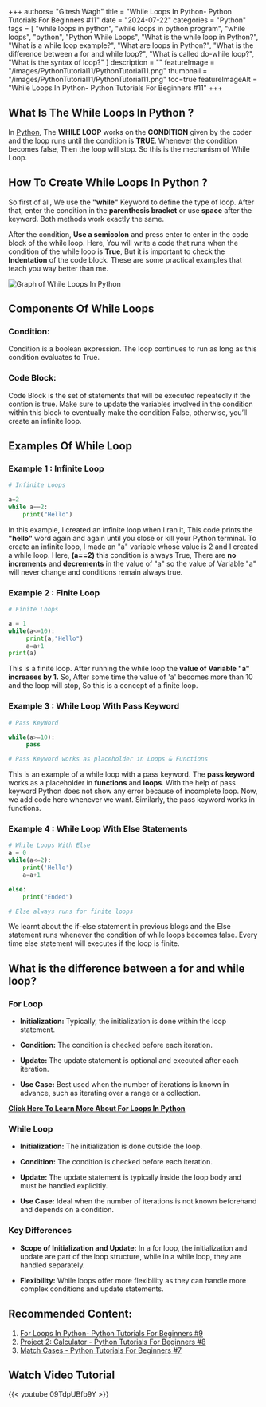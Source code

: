 +++
authors= "Gitesh Wagh"
title = "While Loops In Python- Python Tutorials For Beginners #11"
date = "2024-07-22"
categories = "Python"
tags = [
    "while loops in python",
    "while loops in python program",
    "while loops",
    "python",
    "Python While Loops",
    "What is the while loop in Python?",
    "What is a while loop example?",
    "What are loops in Python?",
    "What is the difference between a for and while loop?",
    "What is called do-while loop?",
    "What is the syntax of loop?"
]
description = ""
featureImage = "/images/PythonTutorial11/PythonTutorial11.png"
thumbnail = "/images/PythonTutorial11/PythonTutorial11.png"
toc=true
featureImageAlt = "While Loops In Python- Python Tutorials For Beginners #11"
+++

## What Is The While Loops In Python ?

In [Python](https://www.python.org/), The **WHILE LOOP** works on the **CONDITION** given by the coder and the loop runs until the condition is **TRUE**. Whenever the condition becomes false, Then the loop will stop. So this is the mechanism of While Loop.

  

## How To Create While Loops In Python ?
  
So first of all, We use the **"while"** Keyword to define the type of loop. After that, enter the condition in the **parenthesis bracket** or use **space** after the keyword. Both methods work exactly the same.


After the condition, **Use a semicolon** and press enter to enter in the code block of the while loop. Here, You will write a code that runs when the condition of the while loop is **True**, But it is important to check the **Indentation** of the code block. These are some practical examples that teach you way better than me.

<img title="Graph of While Loops In Python" alt="Graph of While Loops In Python" src="/images/PythonTutorial11/WhileLoops.png">

  

## Components Of While Loops
  

### Condition: 
Condition is a boolean expression. The loop continues to run as long as this condition evaluates to True.
  

### Code Block: 
Code Block is the set of statements that will be executed repeatedly if the contion is true. Make sure to update the variables involved in the condition within this block to eventually make the condition False, otherwise, you’ll create an infinite loop.
  

## Examples Of While Loop
  

### Example 1 : Infinite Loop

````Python
# Infinite Loops

a=2
while a==2:
    print("Hello")
```` 
  
In this example, I created an infinite loop when I ran it, This code prints the **"hello"** word again and again until you close or kill your Python terminal. To create an infinite loop, I made an "a" variable whose value is 2 and I created a while loop. Here, **(a==2)** this condition is always True, There are **no increments** and **decrements** in the value of "a" so the value of Variable "a" will never change and conditions remain always true.
  
  
### Example 2 : Finite Loop
  
````Python
# Finite Loops

a = 1
while(a<=10):
     print(a,"Hello")
     a=a+1
print(a)
````

This is a finite loop. After running the while loop the **value of Variable "a" increases by 1.** So, After some time the value of 'a' becomes more than 10 and the loop will stop, So this is a concept of a finite loop.
  

### Example 3 : While Loop With Pass Keyword
````Python
# Pass KeyWord

while(a>=10):
     pass

# Pass Keyword works as placeholder in Loops & Functions
````

This is an example of a while loop with a pass keyword. The **pass keyword** works as a placeholder in **functions** and **loops**. With the help of pass keyword Python does not show any error because of incomplete loop. Now, we add code here whenever we want. Similarly, the pass keyword works in functions.
  

### Example 4 : While Loop With Else Statements
````Python
# While Loops With Else
a = 0
while(a<=2):
    print('Hello')
    a=a+1

else:
    print("Ended")

# Else always runs for finite loops
````

We learnt about the if-else statement in previous blogs and the Else statement runs whenever the condition of while loops becomes false. Every time else statement will executes if the loop is finite.
  

## What is the difference between a for and while loop?
  

### For Loop
* **Initialization:** Typically, the initialization is done within the loop statement.
  
* **Condition:** The condition is checked before each iteration.
  
* **Update:** The update statement is optional and executed after each iteration.
  
* **Use Case:** Best used when the number of iterations is known in advance, such as iterating over a range or a collection.
  
**[Click Here To Learn More About For Loops In Python](https://giteshwagh.com/post/for-loops-in-python-tutorial-9/)**
  

### While Loop 
  
* **Initialization:** The initialization is done outside the loop.
  
* **Condition:** The condition is checked before each iteration.
  
* **Update:** The update statement is typically inside the loop body and must be handled explicitly.
  
* **Use Case:** Ideal when the number of iterations is not known beforehand and depends on a condition.
  

### Key Differences
  
* **Scope of Initialization and Update:** In a for loop, the initialization and update are part of the loop structure, while in a while loop, they are handled separately.
  
* **Flexibility:** While loops offer more flexibility as they can handle more complex conditions and update statements.
  

## Recommended Content:
  
1. [For Loops In Python- Python Tutorials For Beginners #9](https://giteshwagh.com/post/for-loops-in-python-tutorial-9/)  
2. [Project 2: Calculator - Python Tutorials For Beginners #8](https://giteshwagh.com/post/project-2-calculator-in-python-tutorial-8/)  
3. [Match Cases - Python Tutorials For Beginners #7](https://giteshwagh.com/post/match-cases-in-python-tutorial-7/)  
  

## Watch Video Tutorial
   
{{< youtube 09TdpUBfb9Y >}}
